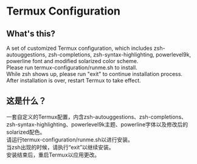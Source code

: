 # Termux Configuration

## What's this?  
A set of customized Termux configuration, which includes zsh-autouggestions, zsh-completions, zsh-syntax-highlighting, powerlevel9k, powerline font and modified solarized color scheme.  
Please run termux-configuration/runme.sh to install.  
While zsh shows up, please run "exit" to continue installation process.  
After installation is over, restart Termux to take effect.

## 这是什么？  
一套自定义的Termux配置，内含zsh-autouggestions、zsh-completions、zsh-syntax-highlighting、powerlevel9k主题、powerline字体以及修改后的solarized配色。  
请运行termux-configuration/runme.sh以进行安装。  
当zsh出现的时候，请执行“exit”以继续安装。  
安装结束后，重启Termux以应用更改。

